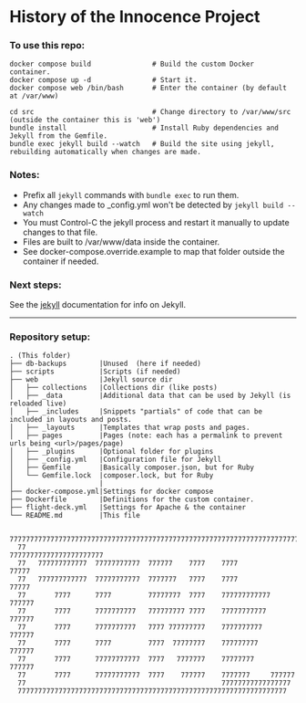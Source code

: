 # History of the Innocence Project

### To use this repo:
```
docker compose build               # Build the custom Docker container.
docker compose up -d               # Start it.
docker compose web /bin/bash       # Enter the container (by default at /var/www)

cd src                             # Change directory to /var/www/src (outside the container this is 'web')
bundle install                     # Install Ruby dependencies and Jekyll from the Gemfile.
bundle exec jekyll build --watch   # Build the site using jekyll, rebuilding automatically when changes are made.
```

### Notes: 
- Prefix all `jekyll` commands with `bundle exec` to run them. 
- Any changes made to _config.yml won't be detected by `jekyll build --watch`
 - You must Control-C the jekyll process and restart it manually to update changes to that file.
 - Files are built to /var/www/data inside the container. 
  - See docker-compose.override.example to map that folder outside the container if needed.

### Next steps:
See the [jekyll](https://jekyllrb.com/docs/) documentation for info on Jekyll.

---
### Repository setup:
```
. (This folder)       
├── db-backups        |Unused  (here if needed)
├── scripts           |Scripts (if needed)         
├── web               |Jekyll source dir
│   ├── collections   |Collections dir (like posts)
│   ├── _data         |Additional data that can be used by Jekyll (is reloaded live)
│   ├── _includes     |Snippets "partials" of code that can be included in layouts and posts.
│   ├── _layouts      |Templates that wrap posts and pages.
│   ├── pages         |Pages (note: each has a permalink to prevent urls being <url>/pages/page)
│   ├── _plugins      |Optional folder for plugins
│   ├── _config.yml   |Configuration file for Jekyll
│   ├── Gemfile       |Basically composer.json, but for Ruby
│   └── Gemfile.lock  |composer.lock, but for Ruby
│                     |
├── docker-compose.yml|Settings for docker compose
├── Dockerfile        |Definitions for the custom container.
├── flight-deck.yml   |Settings for Apache & the container
└── README.md         |This file
```


```
  7777777777777777777777777777777777777777777777777777777777777777777777777
  77                                                77777777777777777777777
  77   777777777777  77777777777  777777    7777    7777              77777
  77   777777777777  77777777777  7777777   7777    7777              77777
  77       7777      7777         77777777  7777    777777777777     777777
  77       7777      7777777777   777777777 7777    77777777777     777777
  77       7777      7777777777   7777 777777777    7777777777     777777
  77       7777      7777         7777  77777777    777777777     777777
  77       7777      77777777777  7777   7777777    77777777     777777
  77       7777      77777777777  7777    777777    7777777     777777
  77                                                77777777777777777
  777777777777777777777777777777777777777777777777777777777777777777
```
